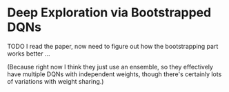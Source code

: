 # Deep Exploration via Bootstrapped DQNs

TODO I read the paper, now need to figure out how the bootstrapping part works
better ...

(Because right now I think they just use an ensemble, so they effectively have
multiple DQNs with independent weights, though there's certainly lots of
variations with weight sharing.)
